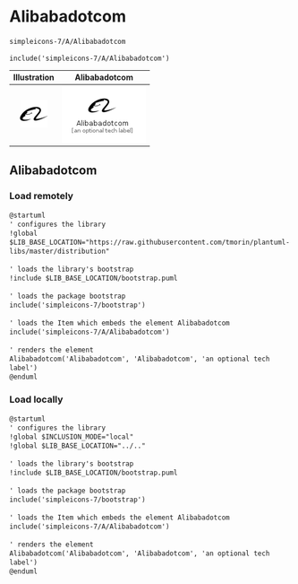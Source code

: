 # Alibabadotcom


```text
simpleicons-7/A/Alibabadotcom
```

```text
include('simpleicons-7/A/Alibabadotcom')
```



| Illustration | Alibabadotcom |
| :---: | :---: |
| ![illustration for Illustration](../../simpleicons-7/A/Alibabadotcom.png) | ![illustration for Alibabadotcom](../../simpleicons-7/A/Alibabadotcom.Local.png) |




## Alibabadotcom

### Load remotely
```plantuml
@startuml
' configures the library
!global $LIB_BASE_LOCATION="https://raw.githubusercontent.com/tmorin/plantuml-libs/master/distribution"

' loads the library's bootstrap
!include $LIB_BASE_LOCATION/bootstrap.puml

' loads the package bootstrap
include('simpleicons-7/bootstrap')

' loads the Item which embeds the element Alibabadotcom
include('simpleicons-7/A/Alibabadotcom')

' renders the element
Alibabadotcom('Alibabadotcom', 'Alibabadotcom', 'an optional tech label')
@enduml
```

### Load locally
```plantuml
@startuml
' configures the library
!global $INCLUSION_MODE="local"
!global $LIB_BASE_LOCATION="../.."

' loads the library's bootstrap
!include $LIB_BASE_LOCATION/bootstrap.puml

' loads the package bootstrap
include('simpleicons-7/bootstrap')

' loads the Item which embeds the element Alibabadotcom
include('simpleicons-7/A/Alibabadotcom')

' renders the element
Alibabadotcom('Alibabadotcom', 'Alibabadotcom', 'an optional tech label')
@enduml
```

